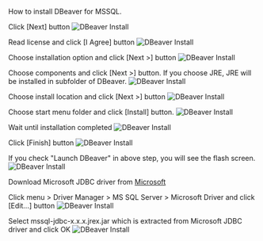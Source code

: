 How to install DBeaver for MSSQL.

Click [Next] button
![DBeaver Install](./dbeaver_install_step_1.png)

Read license and click [I Agree] button
![DBeaver Install](./dbeaver_install_step_2.png)

Choose installation option and click [Next >] button
![DBeaver Install](./dbeaver_install_step_3.png)

Choose components and click [Next >] button. If you choose JRE, JRE will be installed in subfolder of DBeaver.
![DBeaver Install](./dbeaver_install_step_4.png)

Choose install location and click [Next >] button
![DBeaver Install](./dbeaver_install_step_5.png)

Choose start menu folder and click [Install] button.
![DBeaver Install](./dbeaver_install_step_6.png)

Wait until installation completed
![DBeaver Install](./dbeaver_install_step_7.png)

Click [Finish] button
![DBeaver Install](./dbeaver_install_step_8.png)

If you check "Launch DBeaver" in above step, you will see the flash screen.
![DBeaver Install](./dbeaver_install_step_9.png)

Download Microsoft JDBC driver from [Microsoft](https://docs.microsoft.com/ko-kr/sql/connect/jdbc/microsoft-jdbc-driver-for-sql-server)

Click menu > Driver Manager > MS SQL Server > Microsoft Driver and click [Edit...] button
![DBeaver Install](./dbeaver_install_step_10.png)

Select mssql-jdbc-x.x.x.jrex.jar which is extracted from Microsoft JDBC driver and click OK
![DBeaver Install](./dbeaver_install_step_11.png)

